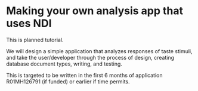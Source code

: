 # Making your own analysis app that uses NDI

This is planned tutorial.

We will design a simple application that analyzes responses of taste stimuli, and take the user/developer through the process of design, creating database document types, writing, and testing.

This is targeted to be written in the first 6 months of application R01MH126791 (if funded) or earlier if time permits.

